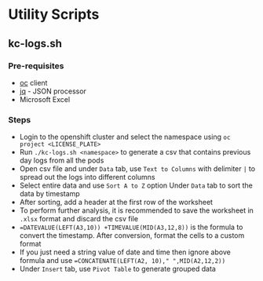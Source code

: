 # Utility Scripts

## kc-logs.sh

### Pre-requisites

- [oc](https://docs.openshift.com/container-platform/4.13/cli_reference/openshift_cli/getting-started-cli.html) client
- [jq](https://stedolan.github.io/jq/download/) - JSON processor
- Microsoft Excel

### Steps

- Login to the openshift cluster and select the namespace using `oc project <LICENSE_PLATE>`
- Run `./kc-logs.sh <namespace>` to generate a csv that contains previous day logs from all the pods
- Open csv file and under `Data` tab, use `Text to Columns` with delimiter `|` to spread out the logs into different columns
- Select entire data and use `Sort A to Z` option Under `Data` tab to sort the data by timestamp
- After sorting, add a header at the first row of the worksheet
- To perform further analysis, it is recommended to save the worksheet in `.xlsx` format and discard the csv file
- `=DATEVALUE(LEFT(A3,10)) +TIMEVALUE(MID(A3,12,8))` is the formula to convert the timestamp. After conversion, format the cells to a custom format
- If you just need a string value of date and time then ignore above formula and use `=CONCATENATE(LEFT(A2, 10)," ",MID(A2,12,2))`
- Under `Insert` tab, use `Pivot Table` to generate grouped data
